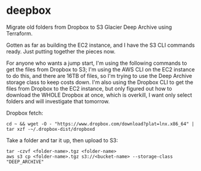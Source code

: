 # deepbox

Migrate old folders from Dropbox to S3 Glacier Deep Archive using Terraform.

Gotten as far as building the EC2 instance, and I have the S3 CLI commands ready. Just putting together the pieces now.

For anyone who wants a jump start, I'm using the following commands to get the files from Dropbox to S3; I'm using the AWS CLI on the EC2 instance to do this, and there are 16TB of files, so I'm trying to use the Deep Archive storage class to keep costs down. I'm also using the Dropbox CLI to get the files from Dropbox to the EC2 instance, but only figured out how to download the WHOLE Dropbox at once, which is overkill, I want only select folders and will investigate that tomorrow.

Dropbox fetch:

```
cd ~ && wget -O - "https://www.dropbox.com/download?plat=lnx.x86_64" | tar xzf -~/.dropbox-dist/dropboxd
```

Take a folder and tar it up, then upload to S3:

```
tar -czvf <folder-name>.tgz <folder-name>
aws s3 cp <folder-name>.tgz s3://<bucket-name> --storage-class "DEEP_ARCHIVE"
```
